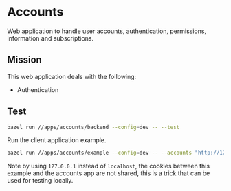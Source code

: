 # Accounts

Web application to handle user accounts, authentication, permissions, information and subscriptions.

## Mission

This web application deals with the following:

- Authentication

## Test

```bash
bazel run //apps/accounts/backend --config=dev -- --test
```

Run the client application example.

```bash
bazel run //apps/accounts/example --config=dev -- --accounts "http://127.0.0.1:8080"
```

Note by using `127.0.0.1` instead of `localhost`, the cookies between this example and the accounts app are not shared, this is a trick that can be used for testing locally.
